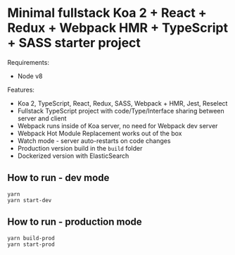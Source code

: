 # Minimal fullstack Koa 2 + React + Redux + Webpack HMR + TypeScript + SASS starter project

Requirements:
 * Node v8

Features:
 * Koa 2, TypeScript, React, Redux, SASS, Webpack + HMR, Jest, Reselect
 * Fullstack TypeScript project with code/Type/Interface sharing between server and client
 * Webpack runs inside of Koa server, no need for Webpack dev server
 * Webpack Hot Module Replacement works out of the box
 * Watch mode - server auto-restarts on code changes
 * Production version build in the `build` folder
 * Dockerized version with ElasticSearch

## How to run - dev mode

```
yarn
yarn start-dev
```

## How to run - production mode

```
yarn build-prod
yarn start-prod
```